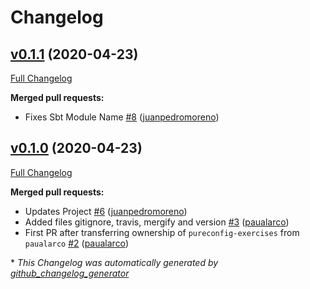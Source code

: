 # Changelog

## [v0.1.1](https://github.com/scala-exercises/exercises-pureconfig/tree/v0.1.1) (2020-04-23)

[Full Changelog](https://github.com/scala-exercises/exercises-pureconfig/compare/v0.1.0...v0.1.1)

**Merged pull requests:**

- Fixes Sbt Module Name [\#8](https://github.com/scala-exercises/exercises-pureconfig/pull/8) ([juanpedromoreno](https://github.com/juanpedromoreno))

## [v0.1.0](https://github.com/scala-exercises/exercises-pureconfig/tree/v0.1.0) (2020-04-23)

[Full Changelog](https://github.com/scala-exercises/exercises-pureconfig/compare/baed6879f2863e00323f56d215692e0997d4eeca...v0.1.0)

**Merged pull requests:**

- Updates Project [\#6](https://github.com/scala-exercises/exercises-pureconfig/pull/6) ([juanpedromoreno](https://github.com/juanpedromoreno))
- Added files gitignore, travis, mergify and version [\#3](https://github.com/scala-exercises/exercises-pureconfig/pull/3) ([paualarco](https://github.com/paualarco))
- First PR after transferring ownership of `pureconfig-exercises` from `paualarco` [\#2](https://github.com/scala-exercises/exercises-pureconfig/pull/2) ([paualarco](https://github.com/paualarco))



\* *This Changelog was automatically generated by [github_changelog_generator](https://github.com/github-changelog-generator/github-changelog-generator)*
